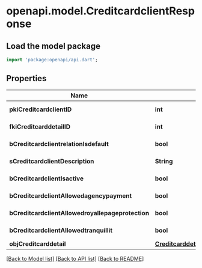 # openapi.model.CreditcardclientResponse

## Load the model package
```dart
import 'package:openapi/api.dart';
```

## Properties
Name | Type | Description | Notes
------------ | ------------- | ------------- | -------------
**pkiCreditcardclientID** | **int** | The unique ID of the Creditcardclient | 
**fkiCreditcarddetailID** | **int** | The unique ID of the Creditcarddetail | 
**bCreditcardclientrelationIsdefault** | **bool** | Whether if it's an relationisdefault | 
**sCreditcardclientDescription** | **String** | The description of the Creditcardclient | 
**bCreditcardclientIsactive** | **bool** | Whether the creditcardclient is active or not | 
**bCreditcardclientAllowedagencypayment** | **bool** | Whether if it's an allowedagencypayment | 
**bCreditcardclientAllowedroyallepageprotection** | **bool** | Whether if it's an allowedroyallepageprotection | 
**bCreditcardclientAllowedtranquillit** | **bool** | Whether if it's an allowedtranquillit | 
**objCreditcarddetail** | [**CreditcarddetailResponseCompound**](CreditcarddetailResponseCompound.md) |  | 

[[Back to Model list]](../README.md#documentation-for-models) [[Back to API list]](../README.md#documentation-for-api-endpoints) [[Back to README]](../README.md)


